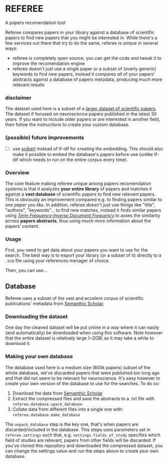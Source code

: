 # REFEREE
A papers recomendation tool

Referee compares papers in your library against a database of scientific papers to find new papers that you might be interested in.
While there's a few services out there that try to do the same, referee is unique in several ways:
* referee is completely open source, you can get the code and tweak it to improve the recomendation engine
* referee doesn't just use a single paper or a subset of (overly generic) keywords to find new papers, instead it compares *all* of your papers' abstracts against a database of papers metadata, producing much more relevant results

### disclaimer
The dataset used here is a subset of a [larger dataset of scientific papers](https://www.semanticscholar.org/paper/Construction-of-the-Literature-Graph-in-Semantic-Ammar-Groeneveld/649def34f8be52c8b66281af98ae884c09aef38b). The dataset if focused on neuroscience papers published in the latest 30 years. If you want to include older papers or are interested in another field, then follow the instructions to create your custom database. 

### (possible) future improvements
- [ ] use [scibert](https://github.com/allenai/scibert) instead of tf-idf for creating the embedding. This should also make it possible to embed the database's papers before use (unlike tf-idf which needs to run on the entire corpus every time).

### Overview
The core feature making referee unique among papers recomendation systems is that it analyzes **your entire library** of papers and matches it against a **vast database** of scientific papers to find new relevant papers. This is obviously an improvement compared e.g. to finding papers similar to *one paper you like*. 
In addition, referee doesn't just use things like "title", "authors", "keywords"... to find new matches, instead it finds similar papers using [*Term Frequency-Inverse Document Frequency*](https://en.wikipedia.org/wiki/Tf%E2%80%93idf) to asses the similarity across **papers abstracts**, thus using much more information about the papers' content. 

### Usage
First, you need to get data about your papers you want to use for the search. The best way is to export your library (or a subset of it) directly to a `.bib` file using your references menager of choice.

Then, you can use...


## Database
Referee uses a subset of the vast and eccelent corpus of scientific publications' metadata from [Semanthic Scholar](https://www.semanticscholar.org/paper/Construction-of-the-Literature-Graph-in-Semantic-Ammar-Groeneveld/649def34f8be52c8b66281af98ae884c09aef38b). 

### Downloading the dataset
One day the cleaned dataset will be put online in a way where it can easily (and automatically) be downloaded when using this software. 
Note however that the entire dataset is relatively large (~2GB) so it may take a while to download it. 

### Making your own database
The database used here is a medium size (800k papers) subset of the whole database, we've discarded papers that were published too long ago and that did not seem to be relevant for neuroscience. It's easy however to create your own version of the database to use for the searches. To do so:

1. Download the data from [Semanthic Scholar](http://s2-public-api-prod.us-west-2.elasticbeanstalk.com/corpus/download/)
2. Extract the compressed files and save the abstracts to a .txt file with `referee.database.upack_database`
3. Collate data from different files into a single one with: `referee.database.make_database`

The `unpack_database` step is the key one, that's when papers are discarded/included in the database. This steps uses parameters set in
`referee.settings` such that, e.g. `settings.fields_of_study` specifies which field of studies are relevant, papers from other fields will be discarded.
If you've cloned this repository and downloaded the compressed dataset, you can change the settings value and run the steps above to create your own database.